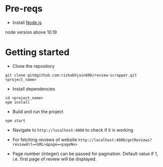 # Pre-reqs
- Install [Node.js](https://nodejs.org/en/)

node version above 10.19

# Getting started
- Clone the repository
```
git clone git@github.com:rishabhjain606/review-scrapper.git <project_name>
```

- Install dependencies
```
cd <project_name>
npm install
```
- Build and run the project
```
npm start
```

- Navigate to `http://localhost:4000` to check if it is working

- For fetching reviews of website  `http://localhost:4000/getReviews?reviewUrl=<URL>&page=<pageNo>`

- Page number (integer) can be passed for pagination. Default value if 1, i.e. first page of review will be displayed. 